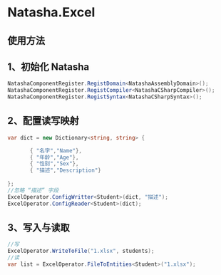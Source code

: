 # Natasha.Excel

## 使用方法

## 1、初始化 Natasha

```C#
NatashaComponentRegister.RegistDomain<NatashaAssemblyDomain>();
NatashaComponentRegister.RegistCompiler<NatashaCSharpCompiler>();
NatashaComponentRegister.RegistSyntax<NatashaCSharpSyntax>();
```

## 2、配置读写映射

```C#
var dict = new Dictionary<string, string> {

       { "名字","Name"},
       { "年龄","Age"},
       { "性别","Sex"},
       { "描述","Description"}
       
};
//忽略 “描述” 字段
ExcelOperator.ConfigWritter<Student>(dict, "描述");
ExcelOperator.ConfigReader<Student>(dict);
```

## 3、写入与读取

```C#
//写
ExcelOperator.WriteToFile("1.xlsx", students);
//读
var list = ExcelOperator.FileToEntities<Student>("1.xlsx");
```

